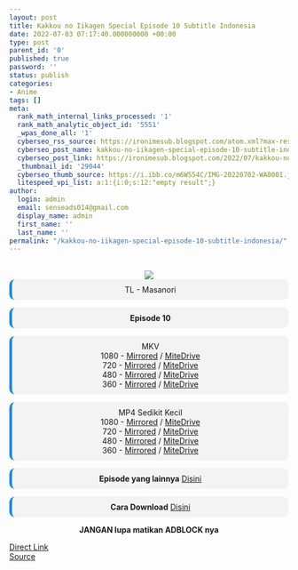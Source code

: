 ```yaml
---
layout: post
title: Kakkou no Iikagen Special Episode 10 Subtitle Indonesia
date: 2022-07-03 07:17:40.000000000 +00:00
type: post
parent_id: '0'
published: true
password: ''
status: publish
categories:
- Anime
tags: []
meta:
  rank_math_internal_links_processed: '1'
  rank_math_analytic_object_id: '5551'
  _wpas_done_all: '1'
  cyberseo_rss_source: https://ironimesub.blogspot.com/atom.xml?max-results=150
  cyberseo_post_name: kakkou-no-iikagen-special-episode-10-subtitle-indonesia
  cyberseo_post_link: https://ironimesub.blogspot.com/2022/07/kakkou-no-iikagen-special-episode-10.html
  _thumbnail_id: '29044'
  cyberseo_thumb_source: https://i.ibb.co/m6WS54C/IMG-20220702-WA0001.jpg
  litespeed_vpi_list: a:1:{i:0;s:12:"empty result";}
author:
  login: admin
  email: senseads014@gmail.com
  display_name: admin
  first_name: ''
  last_name: ''
permalink: "/kakkou-no-iikagen-special-episode-10-subtitle-indonesia/"
---
```

<p><meta content=" TL - Masanori Episode 10 MKV 1080 - Mirrored / MiteDrive 720 - Mirrored / MiteDrive 480 - Mirrored / MiteDrive 360 - Mirr..." name="twitter:description" /></p>
<div style="text-align: center;">
<br />
<img src="{{ site.baseurl }}/assets/2022/07/IMG-20220702-WA0001.jpg" />
<div style="-moz-border-radius: 10px; -webkit-border-radius: 10px; background-color: #f3f3f3; border-left: 5px solid #2288dd; border-radius: 10px; padding: 10px; t-align: left;">
TL - Masanori</div>
<p></p>
<div style="-moz-border-radius: 10px; -webkit-border-radius: 10px; background-color: #f3f3f3; border-left: 5px solid #2288dd; border-radius: 10px; padding: 10px; t-align: left;">
<strong>Episode 10</strong> </div>
<p></p>
<div style="-moz-border-radius: 10px; -webkit-border-radius: 10px; background-color: #f3f3f3; border-left: 5px solid #2288dd; border-radius: 10px; padding: 10px; t-align: left;">
MKV<br />
1080 - <a href="https://mir.cr/0XS0EKOZ">Mirrored</a> / <a href="https://mitedrive.my.id/view/475dca8ca3924a5">MiteDrive</a><br />
720 - <a href="https://mir.cr/POFBWCW1">Mirrored</a> / <a href="https://mitedrive.my.id/view/8fadbea565755b0">MiteDrive</a><br />
480 - <a href="https://mir.cr/XNC9HJEY">Mirrored</a> / <a href="https://mitedrive.my.id/view/9cefacf">MiteDrive</a><br />
360 - <a href="https://mir.cr/0ODA7BX9">Mirrored</a> / <a href="https://mitedrive.my.id/view/e538e76c7e5ec17">MiteDrive</a>
</div>
<p></p>
<div style="-moz-border-radius: 10px; -webkit-border-radius: 10px; background-color: #f3f3f3; border-left: 5px solid #2288dd; border-radius: 10px; padding: 10px; t-align: left;">
MP4 Sedikit Kecil<br />
1080 - <a href="https://mir.cr/1H6INLNP">Mirrored</a> / <a href="https://mitedrive.my.id/view/a444906d97f42d3">MiteDrive</a><br />
720 - <a href="https://mir.cr/0IC5QSVV">Mirrored</a> / <a href="https://mitedrive.my.id/view/f467b6cd">MiteDrive</a><br />
480 - <a href="https://mir.cr/GDCRKUSL">Mirrored</a> / <a href="https://mitedrive.my.id/view/5dc10d2022e1669">MiteDrive</a><br />
360 - <a href="https://mir.cr/EDFGUMDT">Mirrored</a> / <a href="https://mitedrive.my.id/view/e668ee">MiteDrive</a>
</div>
<p>
<div style="-moz-border-radius: 10px; -webkit-border-radius: 10px; background-color: #f3f3f3; border-left: 5px solid #2288dd; border-radius: 10px; padding: 10px; t-align: left;">
<strong>Episode yang lainnya</strong> <a href="https://ironimesub.blogspot.com/p/kakkou-no-iikagen.html">Disini</a>
</div>
<p></p>
<div style="-moz-border-radius: 10px; -webkit-border-radius: 10px; background-color: #f3f3f3; border-left: 5px solid #2288dd; border-radius: 10px; padding: 10px; t-align: left;">
<strong>Cara Download</strong> <a href="https://ironimesub.blogspot.com/2022/04/cara-mendownload-di-mirrored.html">Disini</a>
</div>
<p><strong>JANGAN lupa matikan ADBLOCK nya</strong></p>
</div>
<link rel="stylesheet" href="https://cdnjs.cloudflare.com/ajax/libs/font-awesome/4.7.0/css/font-awesome.min.css" />
<div class="divbtn"> <a href="https://handymansurrender.com/fihup8buzv?key=94550f7ce39444073321dde3b8782f97" class="btn"><i class="fa fa-download"></i> Direct Link</a> <br /><a href="https://ironimesub.blogspot.com/2022/07/kakkou-no-iikagen-special-episode-10.html">Source</a> </div>
